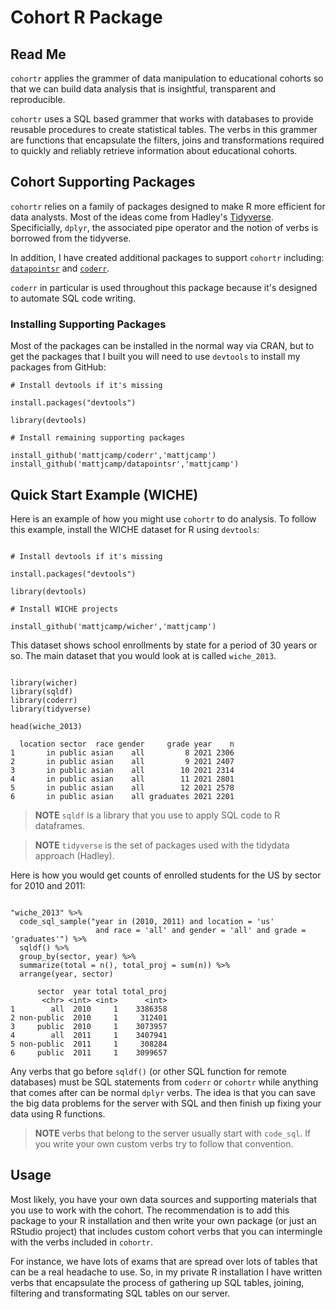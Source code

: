 # Cohort R Package

## Read Me

`cohortr` applies the grammer of data manipulation to educational cohorts so that we can build data analysis that is insightful, transparent and reproducible.

`cohortr` uses a SQL based grammer that works with databases to provide reusable 
procedures to create statistical tables. The verbs in this grammer are functions that 
encapsulate the filters, joins and transformations required to quickly and reliably retrieve 
information about educational cohorts.

## Cohort Supporting Packages

`cohortr` relies on a family of packages designed to make R more efficient for
data analysts. Most of the ideas come from Hadley's [Tidyverse](https://github.com/tidyverse/tidyverse). Specificially, `dplyr`, the associated pipe operator and the notion of verbs is borrowed from the tidyverse.

In addition, I have created additional packages to support `cohortr` including:
[`datapointsr`](https://github.com/MattjCamp/datapointsr) and [`coderr`](https://github.com/MattjCamp/coderr).

`coderr` in particular is used throughout this package because it's designed
to automate SQL code writing.

### Installing Supporting Packages

Most of the packages can be installed in the normal way via
CRAN, but to get the packages that I built you will need to 
use `devtools` to install my packages from GitHub:

```{r}
# Install devtools if it's missing

install.packages("devtools")

library(devtools)

# Install remaining supporting packages

install_github('mattjcamp/coderr','mattjcamp')
install_github('mattjcamp/datapointsr','mattjcamp')

```

## Quick Start Example (WICHE)

Here is an example of how you might use `cohortr` to do
analysis. To follow this example, install the WICHE dataset
for R using `devtools`:

```{r}

# Install devtools if it's missing

install.packages("devtools")

library(devtools)

# Install WICHE projects

install_github('mattjcamp/wicher','mattjcamp')

```

This dataset shows school enrollments by state for a period of 30
years or so. The main dataset that you would look at is called
`wiche_2013`.

```{r}

library(wicher)
library(sqldf)
library(coderr)
library(tidyverse)

head(wiche_2013)

```

      location sector  race gender     grade year    n
    1       in public asian    all         8 2021 2306
    2       in public asian    all         9 2021 2407
    3       in public asian    all        10 2021 2314
    4       in public asian    all        11 2021 2801
    5       in public asian    all        12 2021 2578
    6       in public asian    all graduates 2021 2201

>**NOTE** `sqldf` is a library that you use to apply SQL code
to R dataframes.

>**NOTE** `tidyverse` is the set of packages used with the tidydata approach (Hadley).

Here is how you would get counts of enrolled students for the US by
sector for 2010 and 2011:

```{r}

"wiche_2013" %>%
  code_sql_sample("year in (2010, 2011) and location = 'us' 
                   and race = 'all' and gender = 'all' and grade = 'graduates'") %>%
  sqldf() %>% 
  group_by(sector, year) %>% 
  summarize(total = n(), total_proj = sum(n)) %>% 
  arrange(year, sector)

```

          sector  year total total_proj
           <chr> <int> <int>      <int>
    1        all  2010     1    3386358
    2 non-public  2010     1     312401
    3     public  2010     1    3073957
    4        all  2011     1    3407941
    5 non-public  2011     1     308284
    6     public  2011     1    3099657

Any verbs that go before `sqldf()` (or other SQL function for remote databases)
must be SQL statements from
`coderr` or `cohortr` while anything that comes after can be normal
`dplyr` verbs. The idea is that you can save the big data problems for
the server with SQL and then finish up fixing your data using R
functions.

>**NOTE** verbs that belong to the server usually start with `code_sql`. If you
write your own custom verbs try to follow that convention.

## Usage

Most likely, you have your own data sources and supporting materials
that you use to work with the cohort. The recommendation is to add this
package to your R installation and then write your own package (or just 
an RStudio project) that includes custom cohort verbs that you can intermingle
with the verbs included in `cohortr`.

For instance, we have lots of exams that are spread over lots of tables that can
be a real headache to use. So, in my private R installation I have written verbs
that encapsulate the process of gathering up SQL tables, joining, filtering and 
transformating SQL tables on our server.
